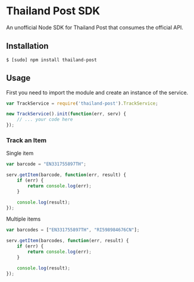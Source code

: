 # Thailand Post SDK

An unofficial Node SDK for Thailand Post that consumes the official API.


## Installation

```
$ [sudo] npm install thailand-post
```

## Usage

First you need to import the module and create an instance of the service.

```js
var TrackService = require('thailand-post').TrackService;

new TrackService().init(function(err, serv) {
	// ... your code here
});
```

### Track an Item

Single item

```js
var barcode = "EN331755897TH";

serv.getItem(barcode, function(err, result) {
	if (err) {
		return console.log(err);
	}

	console.log(result);
});
```

Multiple items

```js
var barcodes = ["EN331755897TH", "RI598984676CN"];

serv.getItem(barcodes, function(err, result) {
	if (err) {
		return console.log(err);
	}

	console.log(result);
});
```